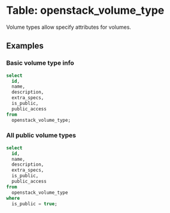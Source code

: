 # Table: openstack_volume_type

Volume types allow specify attributes for volumes.

## Examples

### Basic volume type info

```sql
select
  id,
  name,
  description,
  extra_specs,
  is_public,
  public_access
from
  openstack_volume_type;
```

### All public volume types

```sql
select
  id,
  name,
  description,
  extra_specs,
  is_public,
  public_access
from
  openstack_volume_type
where
  is_public = true;
```
